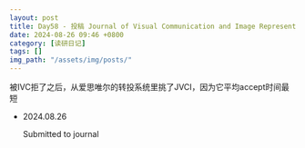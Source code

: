 ```yaml
---
layout: post
title: Day58 - 投稿 Journal of Visual Communication and Image Representation （JVCI）记录
date: 2024-08-26 09:46 +0800
category: [读研日记]
tags: []
img_path: "/assets/img/posts/"
---
```


被IVC拒了之后，从爱思唯尔的转投系统里挑了JVCI，因为它平均accept时间最短

* 2024.08.26

    Submitted to journal
